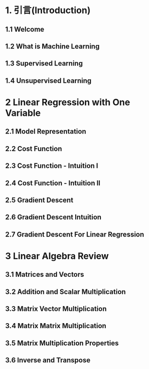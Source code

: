 
# 1. 引言(Introduction)

## 1.1 Welcome



## 1.2 What is Machine Learning

## 1.3 Supervised Learning

## 1.4 Unsupervised Learning

# 2 Linear Regression with One Variable

## 2.1 Model Representation

## 2.2 Cost Function

## 2.3 Cost Function - Intuition I

## 2.4 Cost Function - Intuition II

## 2.5 Gradient Descent

## 2.6 Gradient Descent Intuition

## 2.7 Gradient Descent For Linear Regression

# 3 Linear Algebra Review

## 3.1 Matrices and Vectors

## 3.2 Addition and Scalar Multiplication

## 3.3 Matrix Vector Multiplication

## 3.4 Matrix Matrix Multiplication

## 3.5 Matrix Multiplication Properties

## 3.6 Inverse and Transpose

